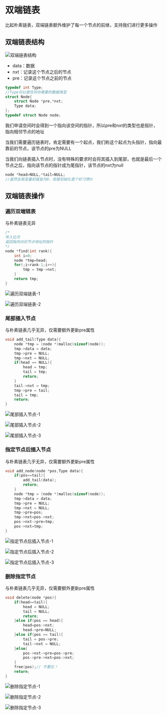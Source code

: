 
# 双端链表

比起朴素链表，双端链表额外维护了每一个节点的前继，支持我们进行更多操作

## 双端链表结构

![双端链表结构](static/list-1.png)

- data：数据
- nxt：记录这个节点之后的节点
- pre：记录这个节点之前的节点

```C
typedef int Type;
//Type可以是任何你需要的数据类型
struct Node{
    struct Node *pre,*nxt;
    Type data;
};
typedef struct Node node;
```

我们申请空间时会得到一个指向该空间的指针，所以pre和nxt的类型也是指针，指向相邻节点的地址

当我们需要遍历链表时，肯定需要有一个起点，我们称这个起点为头指针，指向最靠前的节点，该节点的pre为NULL

当我们向链表插入节点时，没有特殊的要求时会将其插入到尾部，也就是最后一个节点之后，指向该节点的指针成为尾指针，该节点的nxt为null

```C
node *head=NULL,*tail=NULL;
//虽然全局变量初值皆为0，但是初始化是个好习惯🤓
```

## 双端链表操作

### 遍历双端链表

与朴素链表无异

```C
/*
传入位次
返回指向对应节点地址的指针
*/
node *find(int rank){
    int i=0;
    node *tmp=head;
    for(;i<rank-1;i++){
        tmp = tmp->nxt;
    }
    return tmp;
}
```

![遍历双端链表-1](static/list-2.png)

![遍历双端链表-2](static/list-3.png)

### 尾部插入节点

与朴素链表几乎无异，仅需要额外更新pre属性

```C
void add_tail(Type data){
    node *tmp = (node *)malloc(sizeof(node));
    tmp->data = data;
    tmp->pre = NULL;
    tmp->nxt = NULL;
    if(head == NULL){
        head = tmp;
        tail = tmp;
        return;
    }
    tail->nxt = tmp;
    tmp->pre = tail;
    tail = tmp;
    return;
}
```

![尾部插入节点-1](static/list-4.png)

![尾部插入节点-2](static/list-5.png)

![尾部插入节点-3](static/list-6.png)

### 指定节点后插入节点

与朴素链表几乎无异，仅需要额外更新pre属性

```C
void add_node(node *pos,Type data){
    if(pos==tail){
        add_tail(data);
        return;
    }
    node *tmp = (node *)malloc(sizeof(node));
    tmp->data = data;
    tmp->pre = NULL;
    tmp->nxt = NULL;
    tmp->pre=pos;
    tmp->nxt=pos->nxt;
    pos->nxt->pre=tmp;
    pos->nxt=tmp;
}
```

![指定节点后插入节点-1](static/list-7.png)

![指定节点后插入节点-2](static/list-8.png)

![指定节点后插入节点-3](static/list-9.png)

### 删除指定节点

与朴素链表几乎无异，仅需要额外更新pre属性

```C
void delete(node *pos){
    if(head==tail){
        head = NULL;
        tail = NULL;
        return;
    }else if(pos == head){
        head=pos->nxt;
        head->pre=NULL;
    }else if(pos == tail){
        tail = pos->pre;
        tail->nxt = NULL;
    }else{
        pos->nxt->pre=pos->pre;
        pos->pre->nxt=pos->nxt;
    }
    free(pos);// 不要忘！
    return;
}
```

![删除指定节点-1](static/list-10.png)

![删除指定节点-2](static/list-11.png)

![删除指定节点-3](static/list-12.png)

